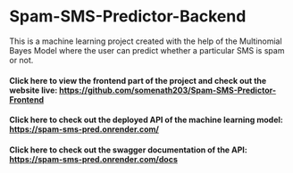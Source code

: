 # Spam-SMS-Predictor-Backend

This is a machine learning project created with the help of the Multinomial Bayes Model where the user can predict whether a particular SMS is spam or not.

#### Click here to view the frontend part of the project and check out the website live: https://github.com/somenath203/Spam-SMS-Predictor-Frontend

#### Click here to check out the deployed API of the machine learning model: https://spam-sms-pred.onrender.com/

#### Click here to check out the swagger documentation of the API: https://spam-sms-pred.onrender.com/docs
